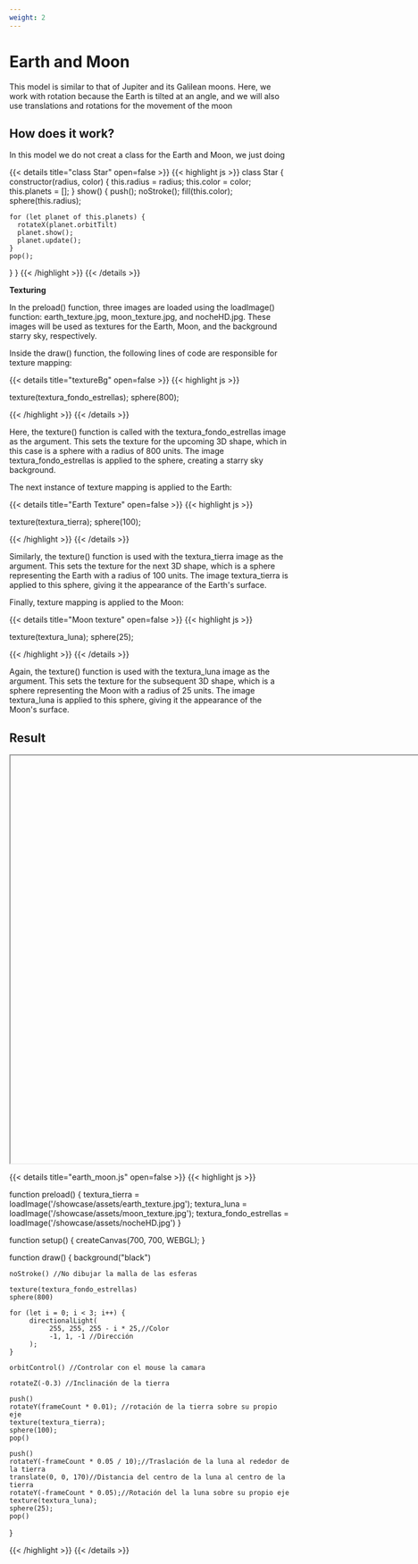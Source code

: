 ```yaml
---
weight: 2
---
```


# **Earth and Moon**

This model is similar to that of Jupiter and its Galilean moons. Here, we work with rotation because the Earth is tilted at an angle, and we will also use translations and rotations for the movement of the moon

## How does it work?

In this model we do not creat a class for the Earth and Moon, we just doing 

{{< details title="class Star" open=false >}}
{{< highlight js >}}
class Star {
  constructor(radius, color) {
    this.radius = radius;
    this.color = color;
    this.planets = [];
  }
  show() {
    push();
    noStroke();
    fill(this.color);
    sphere(this.radius);

    for (let planet of this.planets) {
      rotateX(planet.orbitTilt)
      planet.show();
      planet.update();
    }
    pop();
  }
}
{{< /highlight >}}
{{< /details >}}

**Texturing**

In the preload() function, three images are loaded using the loadImage() function: earth_texture.jpg, moon_texture.jpg, and nocheHD.jpg. These images will be used as textures for the Earth, Moon, and the background starry sky, respectively.

Inside the draw() function, the following lines of code are responsible for texture mapping:

{{< details title="textureBg" open=false >}}
{{< highlight js >}}

texture(textura_fondo_estrellas);
sphere(800);

{{< /highlight >}}
{{< /details >}}

Here, the texture() function is called with the textura_fondo_estrellas image as the argument. This sets the texture for the upcoming 3D shape, which in this case is a sphere with a radius of 800 units. The image textura_fondo_estrellas is applied to the sphere, creating a starry sky background.

The next instance of texture mapping is applied to the Earth:

{{< details title="Earth Texture" open=false >}}
{{< highlight js >}}

texture(textura_tierra);
sphere(100);

{{< /highlight >}}
{{< /details >}}

Similarly, the texture() function is used with the textura_tierra image as the argument. This sets the texture for the next 3D shape, which is a sphere representing the Earth with a radius of 100 units. The image textura_tierra is applied to this sphere, giving it the appearance of the Earth's surface.

Finally, texture mapping is applied to the Moon:

{{< details title="Moon texture" open=false >}}
{{< highlight js >}}

texture(textura_luna);
sphere(25);

{{< /highlight >}}
{{< /details >}}

Again, the texture() function is used with the textura_luna image as the argument. This sets the texture for the subsequent 3D shape, which is a sphere representing the Moon with a radius of 25 units. The image textura_luna is applied to this sphere, giving it the appearance of the Moon's surface.

## Result

<iframe id="palette" class="sketch" srcdoc="
        <!DOCTYPE html>
        <html>
          <head>
            <script src=https://cdnjs.cloudflare.com/ajax/libs/p5.js/1.5.0/p5.min.js></script>
            <script src=https://cdnjs.cloudflare.com/ajax/libs/p5.js/1.5.0/addons/p5.sound.min.js></script>
            <script src=/showcase/sketches/earth_moon.js>
            </script>
          </head>
          <body>
          </body>
        </html>
      ">
</iframe>

{{< details title="earth_moon.js" open=false >}}
{{< highlight js >}}

function preload() {
    textura_tierra = loadImage('/showcase/assets/earth_texture.jpg');
    textura_luna = loadImage('/showcase/assets/moon_texture.jpg');
    textura_fondo_estrellas = loadImage('/showcase/assets/nocheHD.jpg')
}

function setup() {
    createCanvas(700, 700, WEBGL);
}

function draw() {
    background("black")
    
    noStroke() //No dibujar la malla de las esferas
    
    texture(textura_fondo_estrellas)
    sphere(800)

    for (let i = 0; i < 3; i++) {
         directionalLight(
              255, 255, 255 - i * 25,//Color
              -1, 1, -1 //Dirección
         );
    }

    orbitControl() //Controlar con el mouse la camara

    rotateZ(-0.3) //Inclinación de la tierra

    push()
    rotateY(frameCount * 0.01); //rotación de la tierra sobre su propio eje
    texture(textura_tierra); 
    sphere(100);
    pop()

    push()
    rotateY(-frameCount * 0.05 / 10);//Traslación de la luna al rededor de la tierra
    translate(0, 0, 170)//Distancia del centro de la luna al centro de la tierra
    rotateY(-frameCount * 0.05);//Rotación del la luna sobre su propio eje
    texture(textura_luna);
    sphere(25);
    pop()
}


{{< /highlight >}}
{{< /details >}}

<style>
    .sketch{
        width: 730px;
        height: 730px;
        display: flex;
    }
</style>